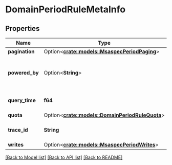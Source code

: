 # DomainPeriodRuleMetaInfo

## Properties

Name | Type | Description | Notes
------------ | ------------- | ------------- | -------------
**pagination** | Option<[**crate::models::MsaspecPeriodPaging**](msaspec.Paging.md)> |  | [optional]
**powered_by** | Option<**String**> | The API that generated the response | [optional]
**query_time** | **f64** | How much time the query took |
**quota** | Option<[**crate::models::DomainPeriodRuleQuota**](domain.RuleQuota.md)> |  | [optional]
**trace_id** | **String** | The request trace ID |
**writes** | Option<[**crate::models::MsaspecPeriodWrites**](msaspec.Writes.md)> |  | [optional]

[[Back to Model list]](./README.md#documentation-for-models) [[Back to API list]](./README.md#documentation-for-api-endpoints) [[Back to README]](../README.md)
